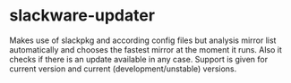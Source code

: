 # slackware-updater
Makes use of slackpkg and according config files but analysis mirror list automatically and chooses the fastest mirror at the moment it runs. Also it checks if there is an update available in any case. Support is given for current version and current (development/unstable) versions.
